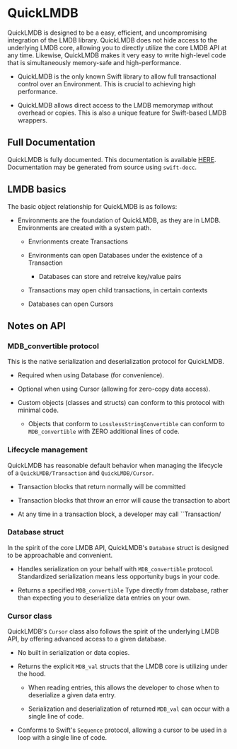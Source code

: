 # QuickLMDB

QuickLMDB is designed to be a easy, efficient, and uncompromising integration of the LMDB library. QuickLMDB does not hide access to the underlying LMDB core, allowing you to directly utilize the core LMDB API at any time. Likewise, QuickLMDB makes it very easy to write high-level code that is simultaneously memory-safe and high-performance. 

- QuickLMDB is the only known Swift library to allow full transactional control over an Environment. This is crucial to achieving high performance.

- QuickLMDB allows direct access to the LMDB memorymap without overhead or copies. This is also a unique feature for Swift-based LMDB wrappers.

## Full Documentation

QuickLMDB is fully documented. This documentation is available [HERE](https://quicklmdb.com/documentation). Documentation may be generated from source using `swift-docc`.

## LMDB basics

The basic object relationship for QuickLMDB is as follows:

- Environments are the foundation of QuickLMDB, as they are in LMDB. Environments are created with a system path. 

	- Envrionments create Transactions
	
	- Environments can open Databases under the existence of a Transaction
	
		- Databases can store and retreive key/value pairs

	- Transactions may open child transactions, in certain contexts
	
	- Databases can open Cursors

## Notes on API

### MDB_convertible protocol

This is the native serialization and deserialization protocol for QuickLMDB.

- Required when using Database (for convenience). 

- Optional when using Cursor (allowing for zero-copy data access).

- Custom objects (classes and structs) can conform to this protocol with minimal code.

	- Objects that conform to `LosslessStringConvertible` can conform to `MDB_convertible` with ZERO additional lines of code.
	
	
### Lifecycle management

QuickLMDB has reasonable default behavior when managing the lifecycle of a ``QuickLMDB/Transaction`` and ``QuickLMDB/Cursor``.

- Transaction blocks that return normally will be committed

- Transaction blocks that throw an error will cause the transaction to abort

- At any time in a transaction block, a developer may call ``Transaction/

### Database struct

In the spirit of the core LMDB API, QuickLMDB's `Database` struct is designed to be approachable and convenient. 

- Handles serialization on your behalf with `MDB_convertible` protocol. Standardized serialization means less opportunity bugs in your code.

- Returns a specified `MDB_convertible` Type directly from database, rather than expecting you to deserialize data entries on your own.

### Cursor class

QuickLMDB's `Cursor` class also follows the spirit of the underlying LMDB API, by offering advanced access to a given database.

- No built in serialization or data copies.

- Returns the explicit `MDB_val` structs that the LMDB core is utilizing under the hood.

	- When reading entries, this allows the developer to chose when to deserialize a given data entry.

	- Serialization and deserialization of returned `MDB_val` can occur with a single line of code.
	
- Conforms to Swift's `Sequence` protocol, allowing a cursor to be used in a loop with a single line of code.